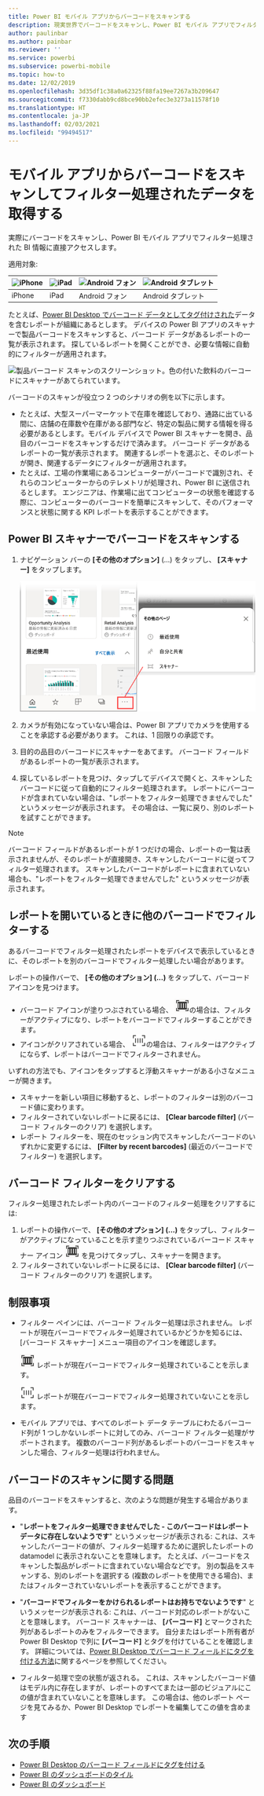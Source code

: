 ```yaml
---
title: Power BI モバイル アプリからバーコードをスキャンする
description: 現実世界でバーコードをスキャンし、Power BI モバイル アプリでフィルターされた BI 情報に直接アクセスできます。
author: paulinbar
ms.author: painbar
ms.reviewer: ''
ms.service: powerbi
ms.subservice: powerbi-mobile
ms.topic: how-to
ms.date: 12/02/2019
ms.openlocfilehash: 3d35df1c38a0a62325f88fa19ee7267a3b209647
ms.sourcegitcommit: f7330dabb9cd8bce90bb2efec3e3273a11578f10
ms.translationtype: HT
ms.contentlocale: ja-JP
ms.lasthandoff: 02/03/2021
ms.locfileid: "99494517"
---
```

# <a name="scan-barcodes-from-the-mobile-app-to-get-filtered-data"></a>モバイル アプリからバーコードをスキャンしてフィルター処理されたデータを取得する 
実際にバーコードをスキャンし、Power BI モバイル アプリでフィルター処理された BI 情報に直接アクセスします。

適用対象:

| ![iPhone](./media/mobile-apps-qr-code/ios-logo-40-px.png) | ![iPad](./media/mobile-apps-qr-code/ios-logo-40-px.png) | ![Android フォン](././media/mobile-apps-qr-code/android-logo-40-px.png) | ![Android タブレット](././media/mobile-apps-qr-code/android-logo-40-px.png) |
|:--- |:--- |:--- |:--- |
|iPhone |iPad |Android フォン |Android タブレット |

たとえば、[Power BI Desktop でバーコード データとしてタグ付けされた](../../transform-model/desktop-mobile-barcodes.md)データを含むレポートが組織にあるとします。 デバイスの Power BI アプリのスキャナーで製品バーコードをスキャンすると、バーコード データがあるレポートの一覧が表示されます。 探しているレポートを開くことができ、必要な情報に自動的にフィルターが適用されます。

![製品バーコード スキャンのスクリーンショット。色の付いた飲料のバーコードにスキャナーがあてられています。](media/mobile-apps-scan-barcode-iphone/power-bi-barcode-scanner.png)

バーコードのスキャンが役立つ 2 つのシナリオの例を以下に示します。
* たとえば、大型スーパーマーケットで在庫を確認しており、通路に出ている間に、店舗の在庫数や在庫がある部門など、特定の製品に関する情報を得る必要があるとします。モバイル デバイスで Power BI スキャナーを開き、品目のバーコードをスキャンするだけで済みます。 バーコード データがあるレポートの一覧が表示されます。 関連するレポートを選ぶと、そのレポートが開き、関連するデータにフィルターが適用されます。
* たとえば、工場の作業場にあるコンピューターがバーコードで識別され、それらのコンピューターからのテレメトリが処理され、Power BI に送信されるとします。 エンジニアは、作業場に出てコンピューターの状態を確認する際に、コンピューターのバーコードを簡単にスキャンして、そのパフォーマンスと状態に関する KPI レポートを表示することができます。

## <a name="scan-a-barcode-with-the-power-bi-scanner"></a>Power BI スキャナーでバーコードをスキャンする
1. ナビゲーション バーの **[その他のオプション]** (...) をタップし、 **[スキャナー]** をタップします。

    ![ナビゲーション ウィンドウの [その他のオプション] のスクリーンショット。スキャナー選択があります。](media/mobile-apps-scan-barcode-iphone/power-bi-scanner.png)

1. カメラが有効になっていない場合は、Power BI アプリでカメラを使用することを承認する必要があります。 これは、1 回限りの承認です。 
1. 目的の品目のバーコードにスキャナーをあてます。 バーコード フィールドがあるレポートの一覧が表示されます。
1. 探しているレポートを見つけ、タップしてデバイスで開くと、スキャンしたバーコードに従って自動的にフィルター処理されます。 レポートにバーコードが含まれていない場合は、"レポートをフィルター処理できませんでした" というメッセージが表示されます。 その場合は、一覧に戻り、別のレポートを試すことができます。
    
>[!NOTE]
>バーコード フィールドがあるレポートが 1 つだけの場合、レポートの一覧は表示されませんが、そのレポートが直接開き、スキャンしたバーコードに従ってフィルター処理されます。 スキャンしたバーコードがレポートに含まれていない場合も、"レポートをフィルター処理できませんでした" というメッセージが表示されます。

## <a name="filter-by-other-barcodes-while-in-a-report"></a>レポートを開いているときに他のバーコードでフィルターする
あるバーコードでフィルター処理されたレポートをデバイスで表示しているときに、そのレポートを別のバーコードでフィルター処理したい場合があります。

レポートの操作バーで、 **[その他のオプション] (...)** をタップして、バーコード アイコンを見つけます。

* バーコード アイコンが塗りつぶされている場合、 ![フィルター適用アイコン](media/mobile-apps-scan-barcode-iphone/power-bi-barcode-filtered-icon-black.png)の場合は、フィルターがアクティブになり、レポートをバーコードでフィルターすることができます。 
* アイコンがクリアされている場合、 ![フィルター適用なしアイコン](media/mobile-apps-scan-barcode-iphone/power-bi-barcode-unfiltered-icon.png)の場合は、フィルターはアクティブにならず、レポートはバーコードでフィルターされません。 

いずれの方法でも、アイコンをタップすると浮動スキャナーがある小さなメニューが開きます。

* スキャナーを新しい項目に移動すると、レポートのフィルターは別のバーコード値に変わります。 
* フィルターされていないレポートに戻るには、 **[Clear barcode filter]** (バーコード フィルターのクリア) を選択します。
* レポート フィルターを、現在のセッション内でスキャンしたバーコードのいずれかに変更するには、 **[Filter by recent barcodes]** (最近のバーコードでフィルター) を選択します。

## <a name="clear-a-barcode-filter"></a>バーコード フィルターをクリアする
フィルター処理されたレポート内のバーコードのフィルター処理をクリアするには:
1. レポートの操作バーで、 **[その他のオプション] (...)** をタップし、フィルターがアクティブになっていることを示す塗りつぶされているバーコード スキャナー アイコン ![フィルター適用アイコン](media/mobile-apps-scan-barcode-iphone/power-bi-barcode-filtered-icon-black.png) を見つけてタップし、スキャナーを開きます。
1. フィルターされていないレポートに戻るには、 **[Clear barcode filter]** (バーコード フィルターのクリア) を選択します。

## <a name="limitations"></a>制限事項

* フィルター ペインには、バーコード フィルター処理は示されません。 レポートが現在バーコードでフィルター処理されているかどうかを知るには、[バーコード スキャナー] メニュー項目のアイコンを確認します。

    ![フィルター適用アイコン](media/mobile-apps-scan-barcode-iphone/power-bi-barcode-filtered-icon-black.png) レポートが現在バーコードでフィルター処理されていることを示します。
    
    ![フィルター適用なしアイコン](media/mobile-apps-scan-barcode-iphone/power-bi-barcode-unfiltered-icon.png) レポートが現在バーコードでフィルター処理されていないことを示します。 
* モバイル アプリでは、すべてのレポート データ テーブルにわたるバーコード列が 1 つしかないレポートに対してのみ、バーコード フィルター処理がサポートされます。 複数のバーコード列があるレポートのバーコードをスキャンした場合、フィルター処理は行われません。

## <a name="issues-with-scanning-a-barcode"></a>バーコードのスキャンに関する問題
品目のバーコードをスキャンすると、次のような問題が発生する場合があります。

* "**レポートをフィルター処理できませんでした - このバーコードはレポート データに存在しないようです**" というメッセージが表示される: これは、スキャンしたバーコードの値が、フィルター処理するために選択したレポートの datamodel に表示されないことを意味します。 たとえば、バーコードをスキャンした製品がレポートに含まれていない場合などです。 別の製品をスキャンする、別のレポートを選択する (複数のレポートを使用できる場合)、またはフィルターされていないレポートを表示することができます。

* "**バーコードでフィルターをかけられるレポートはお持ちでないようです**" というメッセージが表示される: これは、バーコード対応のレポートがないことを意味します。 バーコード スキャナーは、 **[バーコード]** とマークされた列があるレポートのみをフィルターできます。 自分またはレポート所有者が Power BI Desktop で列に **[バーコード]** とタグを付けていることを確認します。 詳細については、[Power BI Desktop でバーコード フィールドにタグを付ける方法](../../transform-model/desktop-mobile-barcodes.md)に関するページを参照してください。

* フィルター処理で空の状態が返される。 これは、スキャンしたバーコード値はモデル内に存在しますが、レポートのすべてまたは一部のビジュアルにこの値が含まれていないことを意味します。 この場合は、他のレポート ページを見てみるか、Power BI Desktop でレポートを編集してこの値を含めます 

## <a name="next-steps"></a>次の手順
* [Power BI Desktop のバーコード フィールドにタグを付ける](../../transform-model/desktop-mobile-barcodes.md)
* [Power BI のダッシュボードのタイル](../end-user-tiles.md)
* [Power BI のダッシュボード](../end-user-dashboards.md)